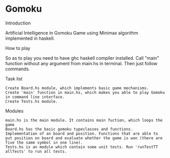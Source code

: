 # Gomoku

Introduction

Artificial Intelligence in Gomoku Game using Minimax algorithm implemented in haskell.

How to play

So as to play you need to have ghc haskell compiler installed. Call "main" function without any argument from main.hs in terminal. Then just follow commands.

Task list

    Create Board.hs module, which implements basic game mechanisms.
    Create 'main' function in main.hs, which makes you able to play Gomoku in command line interface.
    Create Tests.hs module.
    
Modules

    main.hs is the main module. It contains main fuction, which loops the game
    Board.hs has the basic gomoku typeclasses and functions. Implementation of an board and position. Functions that are able to put position on board and evaluate whether the game is won (there are five the same symbol in one line). 
    Tests.hs is an module which contain some unit tests. Run 'runTestTT allTests' to run all tests.
